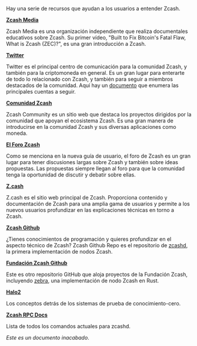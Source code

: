 Hay una serie de recursos que ayudan a los usuarios a entender Zcash.

**[Zcash Media](https://www.youtube.com/c/ZcashMedia)**

Zcash Media es una organización independiente que realiza documentales educativos sobre Zcash. Su primer vídeo, "Built to Fix Bitcoin's Fatal Flaw, What is Zcash (ZEC)?", es una gran introducción a Zcash.

**[Twitter](twitter.com)**

Twitter es el principal centro de comunicación para la comunidad Zcash, y también para la criptomoneda en general. Es un gran lugar para enterarte de todo lo relacionado con Zcash, y también para seguir a miembros destacados de la comunidad. Aquí hay un [documento](https://www.notion.so/zechub/Social-Media-Links-05b9df645af54de7a1989d9c4ccc4d05) que enumera las principales cuentas a seguir.

**[Comunidad Zcash](zcashcommunity.com)**

Zcash Community es un sitio web que destaca los proyectos dirigidos por la comunidad que apoyan el ecosistema Zcash. Es una gran manera de introducirse en la comunidad Zcash y sus diversas aplicaciones como moneda.

**[El Foro Zcash](forum.zcashcommunity.com)**

Como se menciona en la nueva guía de usuario, el foro de Zcash es un gran lugar para tener discusiones largas sobre Zcash y también sobre ideas propuestas. Las propuestas siempre llegan al foro para que la comunidad tenga la oportunidad de discutir y debatir sobre ellas.

**[Z.cash](z.cash)**

Z.cash es el sitio web principal de Zcash. Proporciona contenido y documentación de Zcash para una amplia gama de usuarios y permite a los nuevos usuarios profundizar en las explicaciones técnicas en torno a Zcash.

**[Zcash Github](https://github.com/zcash/zcash)**

¿Tienes conocimientos de programación y quieres profundizar en el aspecto técnico de Zcash? Zcash Github Repo es el repositorio de [zcashd](https://electriccoin.co/zcashd/), la primera implementación de nodos Zcash.

**[Fundación Zcash Github](https://github.com/ZcashFoundation)**

Este es otro repositorio GitHub que aloja proyectos de la Fundación Zcash, incluyendo [zebra](https://github.com/ZcashFoundation/zebra), una implementación de nodo Zcash en Rust.

**[Halo2](https://zcash.github.io/halo2/index.html)**

Los conceptos detrás de los sistemas de prueba de conocimiento-cero.

**[Zcash RPC Docs](https://zcash.github.io/rpc/)**

Lista de todos los comandos actuales para zcashd.

_Este es un documento inacabado_.
